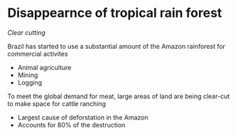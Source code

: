 # Disappearnce of tropical rain forest

*Clear cutting*

Brazil has started to use a substantial amount of the Amazon rainforest for
commercial activites
- Animal agriculture
- Mining
- Logging

To meet the global demand for meat, large areas of land are being clear-cut to
make space for cattle ranching
- Largest cause of deforstation in the Amazon
- Accounts for 80% of the destruction

